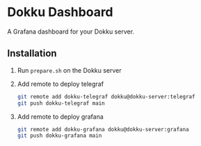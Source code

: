 # Dokku Dashboard

A Grafana dashboard for your Dokku server.

## Installation

1. Run `prepare.sh` on the Dokku server
2. Add remote to deploy telegraf

   ```bash
   git remote add dokku-telegraf dokku@dokku-server:telegraf
   git push dokku-telegraf main
   ```

3. Add remote to deploy grafana

   ```bash
   git remote add dokku-grafana dokku@dokku-server:grafana
   git push dokku-grafana main
   ```

